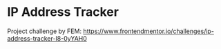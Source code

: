 # IP Address Tracker

Project challenge by FEM:
https://www.frontendmentor.io/challenges/ip-address-tracker-I8-0yYAH0